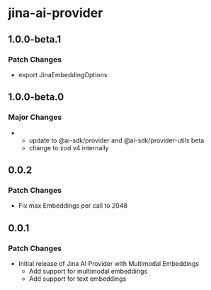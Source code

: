 # jina-ai-provider

## 1.0.0-beta.1

### Patch Changes

- export JinaEmbeddingOptions

## 1.0.0-beta.0

### Major Changes

- - update to @ai-sdk/provider and @ai-sdk/provider-utils beta
  - change to zod v4 internally

## 0.0.2

### Patch Changes

- Fix max Embeddings per call to 2048

## 0.0.1

### Patch Changes

- Initial release of Jina AI Provider with Multimodal Embeddings
  - Add support for multimodal embeddings
  - Add support for text embeddings
